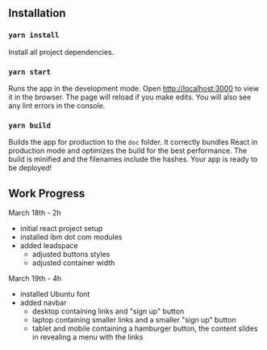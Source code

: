 ## Installation

### `yarn install`

Install all project dependencies.

### `yarn start`

Runs the app in the development mode. Open [http://localhost:3000](http://localhost:3000) to view it in the browser. The page will reload if you make edits. You will also see any lint errors in the console.

### `yarn build`

Builds the app for production to the `doc` folder. It correctly bundles React in production mode and optimizes the build for the best performance. The build is minified and the filenames include the hashes. Your app is ready to be deployed!

## Work Progress

March 18th - 2h
- initial react project setup
- installed ibm dot com modules
- added leadspace
  - adjusted buttons styles
  - adjusted container width

March 19th - 4h
- installed Ubuntu font
- added navbar
  - desktop containing links and "sign up" button
  - laptop containing smaller links and a smaller "sign up" button
  - tablet and mobile containing a hamburger button, the content slides in revealing a menu with the links